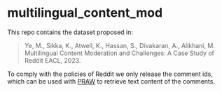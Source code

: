 # multilingual_content_mod
This repo contains the dataset proposed in:
> Ye, M., Sikka, K., Atwell, K., Hassan, S., Divakaran, A., Alikhani, M. Multilingual Content Moderation and Challenges: A Case Study of Reddit EACL, 2023.

To comply with the policies of Reddit we only release the comment ids, which can be used with [PRAW](https://praw.readthedocs.io/en/stable/code_overview/models/comment.html) to retrieve text content of the comments.
